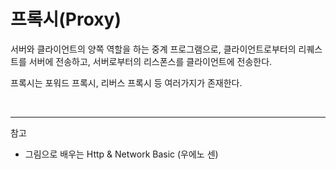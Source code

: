 # 프록시(Proxy)

서버와 클라이언트의 양쪽 역할을 하는 중계 프로그램으로, 클라이언트로부터의 리퀘스트를 서버에 전송하고, 서버로부터의 리스폰스를 클라이언트에 전송한다.

프록시는 포워드 프록시, 리버스 프록시 등 여러가지가 존재한다. 


<br/>

---

참고
- 그림으로 배우는 Http & Network Basic (우에노 센)